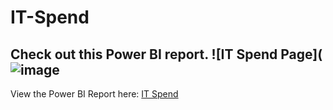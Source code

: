 # IT-Spend
Check out this Power BI report.
![IT Spend Page](![image](https://user-images.githubusercontent.com/53662557/164953181-5e16edfb-883b-402c-82de-1dabdde1a643.png)
---
View the Power BI Report here: [IT Spend](https://app.powerbi.com/view?r=eyJrIjoiYTVjM2MyZTUtNzQ5YS00NWJhLTgwYWEtMDE3OTM1MGUxNGVlIiwidCI6ImFmN2JlMmJhLTU1OGEtNDlhMC1hYTQ2LWYxNzM0ZDJlN2UyNCJ9&embedImagePlaceholder=true)
